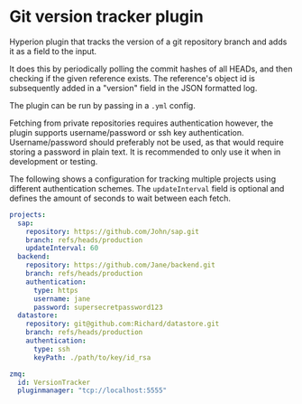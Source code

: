 # Git version tracker plugin

Hyperion plugin that tracks the version of a git repository branch and adds
it as a field to the input.

It does this by periodically polling the commit hashes of all HEADs, 
and then checking if the given reference exists. The reference's object id 
is subsequently added in a "version" field in the JSON formatted log.

The plugin can be run by passing in a `.yml` config.

Fetching from private repositories requires authentication however,
the plugin supports username/password or ssh key authentication. 
Username/password should preferably not be used, as that
would require storing a password in plain text. It is recommended to
only use it when in development or testing.

The following shows a configuration for tracking multiple projects using
different authentication schemes. The `updateInterval` field is optional
and defines the amount of seconds to wait between each fetch.
```yaml
projects:
  sap:
    repository: https://github.com/John/sap.git
    branch: refs/heads/production
    updateInterval: 60
  backend:
    repository: https://github.com/Jane/backend.git
    branch: refs/heads/production
    authentication:
      type: https
      username: jane
      password: supersecretpassword123
  datastore:
    repository: git@github.com:Richard/datastore.git
    branch: refs/heads/production
    authentication:
      type: ssh
      keyPath: ./path/to/key/id_rsa

zmq:
  id: VersionTracker
  pluginmanager: "tcp://localhost:5555"
``` 


